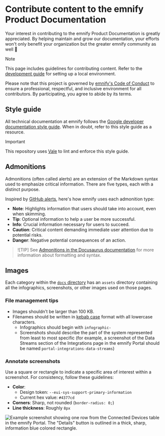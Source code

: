 # Contribute content to the emnify Product Documentation

Your interest in contributing to the emnify Product Documentation is greatly appreciated.
By helping maintain and grow our documentation, your efforts won't only benefit your organization but the greater emnify community as well 💖

> [!NOTE]
> This page includes guidelines for contributing content.
> Refer to the [development guide](DEVELOPMENT.md) for setting up a local environment.

Please note that this project is governed by [emnify's Code of Conduct](https://github.com/emnify/.github/blob/add-code-of-conduct/CODE_OF_CONDUCT.md#code-of-conduct) to ensure a professional, respectful, and inclusive environment for all contributors.
By participating, you agree to abide by its terms.

## Style guide

All technical documentation at emnify follows the [Google developer documentation style guide](https://developers.google.com/style).
When in doubt, refer to this style guide as a resource.

> [!IMPORTANT]
> This repository uses [Vale](.github/vale/README.md) to lint and enforce this style guide.

## Admonitions

Admonitions (often called alerts) are an extension of the Markdown syntax used to emphasize critical information.
There are five types, each with a distinct purpose.

Inspired by [GitHub alerts](https://github.com/orgs/community/discussions/16925), here's how emnify uses each admonition type:

- **Note**: Highlights information that users should take into account, even when skimming.
- **Tip**: Optional information to help a user be more successful.
- **Info**: Crucial information necessary for users to succeed.
- **Caution**: Critical content demanding immediate user attention due to potential risks.
- **Danger**: Negative potential consequences of an action.

> ![TIP]
> See [Admonitions in the Docusaurus documentation](https://docusaurus.io/docs/markdown-features/admonitions) for more information about formatting and syntax.

## Images

Each category within the [`docs` directory](./docs/) has an `assets` directory containing all the infographics, screenshots, or other images used on those pages.

### File management tips

- Images shouldn’t be larger than 100 KB.
- Filenames should be written in [kebab case](https://www.freecodecamp.org/news/snake-case-vs-camel-case-vs-pascal-case-vs-kebab-case-whats-the-difference/#kebab-case) format with all lowercase characters.
  - Infographics should begin with `infographic-`
  - Screenshots should describe the part of the system represented from least to most specific (for example, a screenshot of the Data Streams section of the Integrations page in the emnify Portal should be named `portal-integrations-data-streams`)

### Annotate screenshots

Use a square or rectangle to indicate a specific area of interest within a screenshot.
For consistency, follow these guidelines:

- **Color**: 
  - Design token: `--eui-sys-support-primary-information` 
  - Current hex value: `#4377cd`
- **Corners**: Sharp, not rounded (`border-radius: 0;`)
- **Line thickness**: Roughly `8px`

![Example screenshot showing one row from the Connected Devices table in the emnify Portal. The "Details" button is outlined in a thick, sharp, information blue colored rectangle.](https://github.com/emnify/product-docs/assets/26869552/acc6cec1-9639-4345-a934-41f55e8d75a2)
